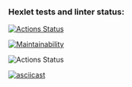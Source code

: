 ### Hexlet tests and linter status:

[![Actions Status](https://github.com/temirKhan42/frontend-project-lvl1/workflows/hexlet-check/badge.svg)](https://github.com/temirKhan42/frontend-project-lvl1/actions)

[![Maintainability](https://api.codeclimate.com/v1/badges/a99a88d28ad37a79dbf6/maintainability)](https://codeclimate.com/github/codeclimate/codeclimate/maintainability)

![Actions Status](https://github.com/temirKhan42/frontend-project-lvl1/actions/workflows/node.js.yml/badge.svg)

[![asciicast](https://asciinema.org/a/eL2sB26DXt0rAnEzS7Zshrshj.svg)](https://asciinema.org/a/eL2sB26DXt0rAnEzS7Zshrshj)
